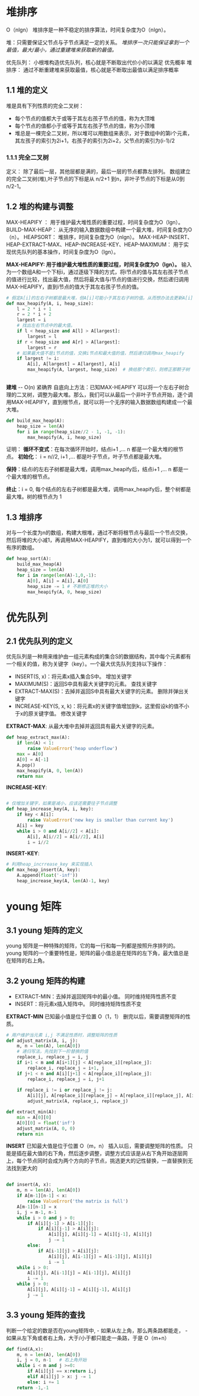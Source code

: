 # 堆排序
O（nlgn）
堆排序是一种不稳定的排序算法，时间复杂度为O（nlgn）。

堆：只需要保证父节点与子节点满足一定的关系。
*堆排序一次只能保证拿到一个最值，最大/最小，通过重建堆来获取新的最值。*

优先队列： 小根堆构造优先队列，核心就是不断取出代价小的以满足 优先概率 
堆排序： 通过不断重建堆来获取最值，核心就是不断取出最值以满足排序概率

## 1.1 堆的定义 
堆是具有下列性质的完全二叉树：
* 每个节点的值都大于或等于其左右孩子节点的值，称为大顶堆
* 每个节点的值都小于或等于其左右孩子节点的值，称为小顶堆
* 堆总是一棵完全二叉树，所以堆可以用数组来表示，对于数组中的第i个元素，其左孩子的索引为2i+1，右孩子的索引为2i+2，父节点的索引为(i-1)/2


### 1.1.1 完全二叉树

定义： 除了最后一层，其他层都是满的，最后一层的节点都靠左排列。
数组建立的完全二叉树(堆),叶子节点的下标是从 n/2+1 到n，非叶子节点的下标是从0到n/2-1。

## 1.2 堆的构建与调整

MAX-HEAPIFY ： 用于维护最大堆性质的重要过程，时间复杂度为O（lgn）。
BUILD-MAX-HEAP： 从无序的输入数据数组中构建一个最大堆，时间复杂度为O（n）。
HEAPSORT： 堆排序，时间复杂度为O（nlgn）。
MAX-HEAP-INSERT、HEAP-EXTRACT-MAX、HEAP-INCREASE-KEY、HEAP-MAXIMUM： 用于实现优先队列的基本操作，时间复杂度为O（lgn）。


**MAX-HEAPIFY: 用于维护最大堆性质的重要过程，时间复杂度为O（lgn）。**
输入为一个数组A和一个下标i，通过逐级下降的方式，将i节点的值与其左右孩子节点的值进行比较，找出最大值，然后将最大值与i节点的值进行交换，然后递归调用MAX-HEAPIFY，直到i节点的值大于其左右孩子节点的值。
```python
# 假定A[i]的左右子树都是最大堆，但A[i]可能小于其左右子树的值。从而想办法去更新A[i]的值。
def max_heapify(A, i, heap_size):
    l = 2 * i + 1 
    r = 2 * i + 2 
    largest = i 
    # 找出左右节点中的最大值。
    if l < heap_size and A[l] > A[largest]:
        largest = l
    if r < heap_size and A[r] > A[largest]:
        largest = r
    # 如果最大值不是i节点的值，交换i节点和最大值的值，然后递归调用max_heapify
    if largest != i:
        A[i], A[largest] = A[largest], A[i]
        max_heapify(A, largest, heap_size)  # 换给那个索引，则修正那颗子树
    
```
**建堆** -- O(n) 紧确界
自底向上方法：已知MAX-HEAPIFY 可以将一个左右子树合理的二叉树，调整为最大堆。那么，我们可以从最后一个非叶子节点开始，逐个调用MAX-HEAPIFY，直到根节点，就可以将一个无序的输入数据数组构建成一个最大堆。
```python
def build_max_heap(A):
    heap_size = len(A)
    for i in range(heap_size//2 - 1, -1, -1):
        max_heapify(A, i, heap_size)

```
证明：
**循环不变式**：在每次循环开始时，结点i+1 ,... n 都是一个最大堆的根节点。
**初始化**： i = n//2, i+1 ,... 都是叶子节点，叶子节点都是最大堆。

**保持**：结点i的左右子树都是最大堆，调用max_heapify后，结点i+1 ,... n 都是一个最大堆的根节点。

**终止**：i = 0, 每个结点的左右子树都是最大堆，调用max_heapify后，整个树都是最大堆。树的根节点为 1 

## 1.3 堆排序
对与一个长度为n的数组，构建大根堆，通过不断将根节点与最后一个节点交换，然后将堆的大小减1，再调用MAX-HEAPIFY，直到堆的大小为1，就可以得到一个有序的数组。
```python
def heap_sort(A):
    build_max_heap(A)
    heap_size = len(A)
    for i in range(len(A)-1,0,-1):
        A[0], A[i] = A[i], A[0]
        heap_size -= 1 # 不断修正堆的大小
        max_heapify(A, 0, heap_size)
```

# 优先队列 

## 2.1 优先队列的定义
优先队列是一种用来维护由一组元素构成的集合S的数据结构，其中每个元素都有一个相关的值，称为关键字（key）。一个最大优先队列支持以下操作：
* INSERT(S, x)：将元素x插入集合S中。 增加关键字 
* MAXIMUM(S)：返回S中具有最大关键字的元素。 查找关键字 
* EXTRACT-MAX(S)：去掉并返回S中具有最大关键字的元素。  删除并弹出关键字 
* INCREASE-KEY(S, x, k)：将元素x的关键字值增加到k，这里假设k的值不小于x的原关键字值。  修改关键字 

**EXTRACT-MAX**:
从最大堆中去掉并返回具有最大关键字的元素。

```python
def heap_extract_max(A):
    if len(A) < 1:
        raise ValueError('heap underflow')
    max = A[0]
    A[0] = A[-1]
    A.pop()
    max_heapify(A, 0, len(A))
    return max
```


**INCREASE-KEY**:
```python 

# 仅增加关键字，如果是减小，应该还需要往子节点调整
def heap_increase_key(A, i, key):
    if key < A[i]:
        raise ValueError('new key is smaller than current key')
    A[i] = key 
    while i > 0 and A[i//2] < A[i]:
        A[i], A[i//2] = A[i//2], A[i]
        i = i//2
```

**INSERT-KEY**:
```python
# 利用heap_incrrease_key 来实现插入
def max_heap_insert(A, key):
    A.append(float('-inf'))
    heap_increase_key(A, len(A)-1, key)
```


# young 矩阵 

## 3.1 young 矩阵的定义
young 矩阵是一种特殊的矩阵，它的每一行和每一列都是按照升序排列的。young 矩阵的一个重要特性是，矩阵的最小值总是在矩阵的左下角，最大值总是在矩阵的右上角。

## 3.2 young 矩阵的构建

* EXTRACT-MIN：去掉并返回矩阵中的最小值。 同时维持矩阵性质不变 
* INSERT：将元素x插入矩阵中。 同时维持矩阵性质不变 


**EXTRACT-MIN**  已知最小值是位于位置 O（1，1） 删完以后，需要调整矩阵的性质。
```python
# 用户维护当元素 i,j 不满足性质时，调整矩阵的性质
def adjust_matrix(A, i, j):
    m, n = len(A), len(A[0])
    # 递归写法，先找到下一阶替换的值 
    replace_i, replace_j = i, j
    if i+1 < m and A[i+1][j] < A[replace_i][replace_j]:
        replace_i, replace_j = i+1, j
    if j+1 < n and A[i][j+1] < A[replace_i][replace_j]:
        replace_i, replace_j = i, j+1
    
    if replace_i != i or replace_j != j:
        A[i][j], A[replace_i][replace_j] = A[replace_i][replace_j], A[i][j]
        adjust_matrix(A, replace_i, replace_j)

def extract_min(A):
    min = A[0][0]
    A[0][0] = float('inf')
    adjust_matrix(A, 0, 0)
    return min


```

**INSERT**  已知最大值是位于位置 O（m，n） 插入以后，需要调整矩阵的性质。
只能是插在最大值的右下角，然后逐步调整，调整方式应该是从右下角开始逐层网上，每个节点同时会成为两个方向的子节点，挑选更大的记性替换，一直替换到无法找到更大的

```python

def insert(A, x):
    m, n = len(A), len(A[0])
    if A[m-1][n-1] < x:
        raise ValueError('the matrix is full')
    A[m-1][n-1] = x
    i, j = m-1, n-1
    while i > 0 and j > 0:
        if A[i][j-1] > A[i-1][j]:
            if A[i][j-1] > A[i][j]:
                A[i][j], A[i][j-1] = A[i][j-1], A[i][j]
                j -= 1
        else:
            if A[i-1][j] > A[i][j]:
                A[i][j], A[i-1][j] = A[i-1][j], A[i][j]
                i -= 1
    while i > 0:
        A[i][j], A[i-1][j] = A[i-1][j], A[i][j]
        i -= 1
    while j > 0:
        A[i][j], A[i][j-1] = A[i][j-1], A[i][j]
        j -= 1
```


## 3.3 young 矩阵的查找
判断一个给定的数是否在young矩阵中,
    - 如果从左上角，那么两条路都能走，
    - 如果从左下角或者右上角，大于/小于都只能走一条路，于是 O（m+n）
```python
def find(A,x):
    m, n = len(A), len(A[0])
    i, j = 0, n-1   # 右上角开始 
    while i < m and j >=0:
        if A[i][j] == x:return i,j 
        elif A[i][j] > x: j -= 1 
        else: i += 1
    return -1,-1
```

